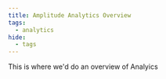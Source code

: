 ```yaml
---
title: Amplitude Analytics Overview
tags:
  - analytics
hide:
  - tags
---
```


This is where we'd do an overview of Analyics